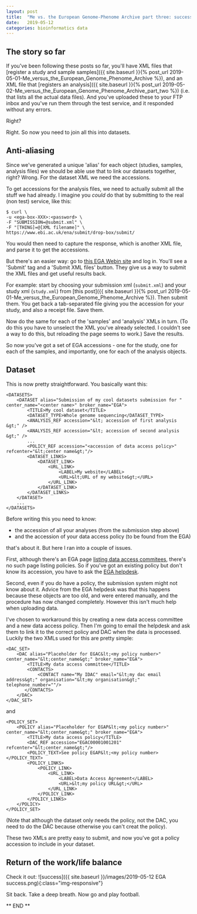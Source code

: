 ```yaml
---
layout: post
title:  "Me vs. the European Genome-Phenome Archive part three: success"
date:   2019-05-12
categories: bioinformatics data
---
```


## The story so far

If you've been following these posts so far, you'll have XML files that [register a study and sample
samples]({{ site.baseurl }}{% post_url 2019-05-01-Me_versus_the_European_Genome_Phenome_Archive %}),
and an XML file that [registers an analysis]({{ site.baseurl }}{% post_url 2019-05-02-Me_versus_the_European_Genome_Phenome_Archive_part_two %})
(i.e. that lists all the actual data files).  And you've uploaded these to your FTP inbox and you've run them
through the test service, and it responded without any errors.

Right?

Right.  So now you need to join all this into datasets.

## Anti-aliasing

Since we've generated a unique 'alias' for each object (studies, samples, analysis files) we should
be able use that to link our datasets together, right? Wrong. For the dataset XML we need the
accessions.

To get accessions for the analysis files, we need to actually submit all the stuff we had already. I
imagine you _could_ do that by submitting to the real (non test) service, like this:

```
$ curl \
-u <ega-box-XXX>:<password> \
-F "SUBMISSION=@submit.xml" \
-F "[THING]=@[XML filename]" \
https://www.ebi.ac.uk/ena/submit/drop-box/submit/
```
You would then need to capture the response, which is another XML file, and parse it to get the accessions.

But there's an easier way: go to [this EGA Webin site](https://www.ebi.ac.uk/ena/submit/webin/) and log in.
You'll see a 'Submit' tag and a 'Submit XML files' button.  They give us a way to submit the XML files
and get useful results back.

For example: start by choosing your submission xml (`submit.xml`) and your study xml (`study.xml`)
from [this post]({{ site.baseurl }}{% post_url
2019-05-01-Me_versus_the_European_Genome_Phenome_Archive %}).  Then submit them.
You get back a tab-separated file giving you the accession for your study, and also a receipt file.
Save them.

Now do the same for each of the 'samples' and 'analysis' XMLs in turn. (To do this you have to unselect the
XML you've already selected.  I couldn't see a way to do this, but reloading the page seems to work.)  Save the results.

So now you've got a set of EGA accessions - one for the study, one for each of the samples, and importantly,
one for each of the analysis objects.

## Dataset

This is now pretty straightforward.  You basically want this:

```
<DATASETS>
    <DATASET alias="Submission of my cool datasets submission for " center_name="<center name>" broker_name="EGA">
        <TITLE>My cool dataset</TITLE>
        <DATASET_TYPE>Whole genome sequencing</DATASET_TYPE>
        <ANALYSIS_REF accession="&lt; accession of first analysis &gt;" />
        <ANALYSIS_REF accession="&lt; accession of second analysis &gt;" />
        ...
        <POLICY_REF accession="<accession of data access policy>" refcenter="&lt;center name&gt;"/>
        <DATASET_LINKS>
            <DATASET_LINK>
                <URL_LINK>
                    <LABEL>My website</LABEL>
                    <URL>&lt;URL of my website&gt;</URL>
                </URL_LINK>
            </DATASET_LINK>
        </DATASET_LINKS>
    </DATASET>
    ...
</DATASETS>
```

Before writing this you need to know:

- the accession of all your analyses (from the submission step above)
- and the accession of your data access policy (to be found from the EGA)

that's about it. But here I ran into a couple of issues.

First, although there's an EGA page [listing data access commitees](https://www.ebi.ac.uk/ega/submission/data_access_committee), there's no such page listing
policies. So if you've got an existing policy but don't know its accession, you have to ask the
[EGA helpdesk](mailto:ega-helpdesk@ebi.ac.uk).

Second, even if you do have a policy, the submission system might not know about it. Advice from
the EGA helpdesk was that this happens because these objects are too old, and were entered
manually, and the procedure has now changed completely. However this isn't much help when uploading
data.

I've chosen to workaround this by creating a new data access committee and a new data access
policy. Then I'm going to email the helpdesk and ask them to link it to the correct policy and DAC
when the data is processed. Luckily the two XMLs used for this are pretty simple:

```
<DAC_SET>
    <DAC alias="Placeholder for EGAC&lt;<my policy number>" center_name="&lt;center_name&gt;" broker_name="EGA">
        <TITLE>My data access committee</TITLE>
        <CONTACTS>
            <CONTACT name="My IDAC" email="&lt;my dac email address&gt;" organisation="&lt;my organisation&gt;" telephone_number=""/>
       </CONTACTS>
    </DAC>
</DAC_SET>
```
and
```
<POLICY_SET>
    <POLICY alias="Placeholder for EGAP&lt;<my policy number>" center_name="&lt;center_name&gt;" broker_name="EGA">
        <TITLE>My data access policy</TITLE>
        <DAC_REF accession="EGAC00001001201" refcenter="&lt;center_name&gt;"/>
        <POLICY_TEXT>See policy EGAP&lt;<my policy number></POLICY_TEXT>
        <POLICY_LINKS>
            <POLICY_LINK>
                <URL_LINK>
                    <LABEL>Data Access Agreement</LABEL>
                    <URL>&lt;my policy URL&gt;</URL>
                </URL_LINK>
            </POLICY_LINK>  
        </POLICY_LINKS>
    </POLICY>
</POLICY_SET>
```

(Note that although the dataset only needs the policy, not the DAC, you need to do the DAC because
otherwise you can't creat the policy).

These two XMLs are pretty easy to submit, and now you've got a policy accession to include in your
dataset.

## Return of the work/life balance

Check it out: ![success]({{ site.baseurl }}/images/2019-05-12 EGA success.png){:class="img-responsive"}

Sit back.  Take a deep breath.  Now go and play football.

** END **

